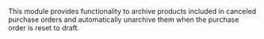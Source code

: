 This module provides functionality to archive products included in canceled purchase orders and automatically unarchive them when the purchase order is reset to draft.
